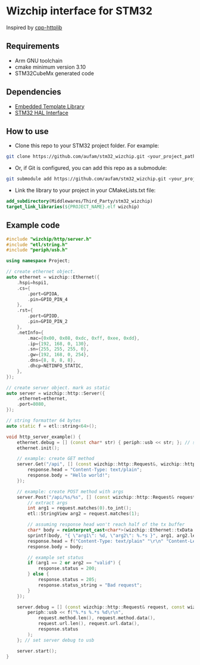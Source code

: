 # Wizchip interface for STM32
Inspired by [cpp-httplib](https://github.com/yhirose/cpp-httplib)

## Requirements
* Arm GNU toolchain
* cmake minimum version 3.10
* STM32CubeMx generated code

## Dependencies
* [Embedded Template Library](https://github.com/aufam/etl/tree/FreeRTOS)
* [STM32 HAL Interface](https://github.com/aufam/stm32_hal_interface)

## How to use
* Clone this repo to your STM32 project folder. For example:
```bash
git clone https://github.com/aufam/stm32_wizchip.git <your_project_path>/Middlewares/Third_Party/stm32_wizchip
```
* Or, if Git is configured, you can add this repo as a submodule:
```bash
git submodule add https://github.com/aufam/stm32_wizchip.git <your_project_path>/Middlewares/Third_Party/stm32_wizchip
```
* Link the library to your project in your CMakeLists.txt file:
```cmake
add_subdirectory(Middlewares/Third_Party/stm32_wizchip)
target_link_libraries(${PROJECT_NAME}.elf wizchip)
```

## Example code
```c++
#include "wizchip/http/server.h"
#include "etl/string.h"
#include "periph/usb.h"

using namespace Project;

// create ethernet object.
auto ethernet = wizchip::Ethernet({
    .hspi=hspi1,
    .cs={
        .port=GPIOA, 
        .pin=GPIO_PIN_4
    },
    .rst={
        .port=GPIOD, 
        .pin=GPIO_PIN_2
    },
    .netInfo={ 
        .mac={0x00, 0x08, 0xdc, 0xff, 0xee, 0xdd},
        .ip={192, 168, 0, 130},
        .sn={255, 255, 255, 0},
        .gw={192, 168, 0, 254},
        .dns={8, 8, 8, 8},
        .dhcp=NETINFO_STATIC,
    },
});

// create server object. mark as static
auto server = wizchip::http::Server({
    .ethernet=ethernet,
    .port=8080,
});

// string formatter 64 bytes
auto static f = etl::string<64>();

void http_server_example() {
    ethernet.debug = [] (const char* str) { periph::usb << str; }; // set ethernet debug to usb
    ethernet.init();

    // example: create GET method
    server.Get("/api", [] (const wizchip::http::Request&, wizchip::http::Response& response) {
        response.head = "Content-Type: text/plain";
        response.body = "Hello world!";
    });

    // example: create POST method with args
    server.Post("/api/%s/%s", [] (const wizchip::http::Request& request, wizchip::http::Response& response) {
        // extract args
        int arg1 = request.matches(0).to_int();
        etl::StringView arg2 = request.matches(1);

        // assuming response head won't reach half of the tx buffer
        char* body = reinterpret_cast<char*>(wizchip::Ethernet::txData + (WIZCHIP_BUFFER_LENGTH / 2));
        sprintf(body, "{ \"arg1\": %d, \"arg2\": %.*s }", arg1, arg2.len(), arg2.data());
        response.head = f("Content-Type: text/plain" "\r\n" "Content-Length: %d", strlen(body));
        response.body = body;

        // example set status
        if (arg1 == 2 or arg2 == "valid") {
            response.status = 200;
        } else {
            response.status = 205;
            response.status_string = "Bad request";
        }
    });

    server.debug = [] (const wizchip::http::Request& request, const wizchip::http::Response& response) {
        periph::usb << f("%.*s %.*s %d\r\n", 
            request.method.len(), request.method.data(),
            request.url.len(), request.url.data(),
            response.status
        );
    }; // set server debug to usb

    server.start();
}
```
